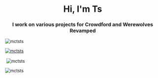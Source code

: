 <h1 align="center">Hi, I'm Ts</h1>
<h3 align="center">I work on various projects for Crowdford and Werewolves Revamped</h3>

<p align="left"> <img src="https://komarev.com/ghpvc/?username=mctsts&label=Profile%20views&color=0e75b6&style=flat" alt="mctsts" /> </p>

<p align="left"> <a href="https://github.com/ryo-ma/github-profile-trophy"><img src="https://github-profile-trophy.vercel.app/?username=mctsts" alt="mctsts" /></a> </p>

<p>&nbsp;<img align="center" src="https://github-readme-stats.vercel.app/api?username=mctsts&show_icons=true&locale=en" alt="mctsts" /></p>

<p><img align="center" src="https://github-readme-streak-stats.herokuapp.com/?user=mctsts&" alt="mctsts" /></p>

